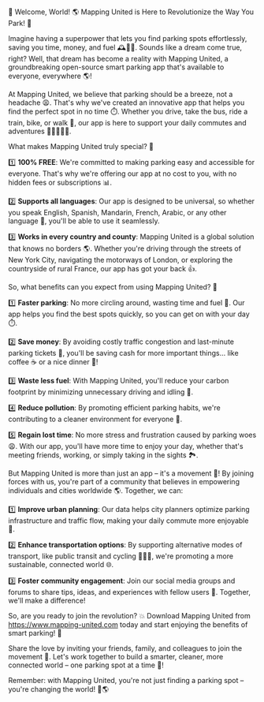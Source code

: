 🚀 Welcome, World! 🌎 Mapping United is Here to Revolutionize the Way You Park! 🛑️

Imagine having a superpower that lets you find parking spots effortlessly, saving you time, money, and fuel 🕰️💸🔋. Sounds like a dream come true, right? Well, that dream has become a reality with Mapping United, a groundbreaking open-source smart parking app that's available to everyone, everywhere 🌎!

At Mapping United, we believe that parking should be a breeze, not a headache 😩. That's why we've created an innovative app that helps you find the perfect spot in no time ⏱️. Whether you drive, take the bus, ride a train, bike, or walk 👣, our app is here to support your daily commutes and adventures 🚗🚌🚂🚴‍♂️.

What makes Mapping United truly special? 🔮

1️⃣ **100% FREE**: We're committed to making parking easy and accessible for everyone. That's why we're offering our app at no cost to you, with no hidden fees or subscriptions 📊.

2️⃣ **Supports all languages**: Our app is designed to be universal, so whether you speak English, Spanish, Mandarin, French, Arabic, or any other language 💬, you'll be able to use it seamlessly.

3️⃣ **Works in every country and county**: Mapping United is a global solution that knows no borders 🌎. Whether you're driving through the streets of New York City, navigating the motorways of London, or exploring the countryside of rural France, our app has got your back 👍.

So, what benefits can you expect from using Mapping United? 🤔

1️⃣ **Faster parking**: No more circling around, wasting time and fuel 🔋. Our app helps you find the best spots quickly, so you can get on with your day ⏱️.

2️⃣ **Save money**: By avoiding costly traffic congestion and last-minute parking tickets 💸, you'll be saving cash for more important things... like coffee ☕️ or a nice dinner 🍴!

3️⃣ **Waste less fuel**: With Mapping United, you'll reduce your carbon footprint by minimizing unnecessary driving and idling 🌿.

4️⃣ **Reduce pollution**: By promoting efficient parking habits, we're contributing to a cleaner environment for everyone 🌟.

5️⃣ **Regain lost time**: No more stress and frustration caused by parking woes 😩. With our app, you'll have more time to enjoy your day, whether that's meeting friends, working, or simply taking in the sights 🏞️.

But Mapping United is more than just an app – it's a movement 💪! By joining forces with us, you're part of a community that believes in empowering individuals and cities worldwide 🌎. Together, we can:

1️⃣ **Improve urban planning**: Our data helps city planners optimize parking infrastructure and traffic flow, making your daily commute more enjoyable 🚗.

2️⃣ **Enhance transportation options**: By supporting alternative modes of transport, like public transit and cycling 🚌🚴‍♂️, we're promoting a more sustainable, connected world 🌐.

3️⃣ **Foster community engagement**: Join our social media groups and forums to share tips, ideas, and experiences with fellow users 👥. Together, we'll make a difference!

So, are you ready to join the revolution? 💥 Download Mapping United from https://www.mapping-united.com today and start enjoying the benefits of smart parking! 📲

Share the love by inviting your friends, family, and colleagues to join the movement 🔔. Let's work together to build a smarter, cleaner, more connected world – one parking spot at a time 🛑️!

Remember: with Mapping United, you're not just finding a parking spot – you're changing the world! 💪🌎